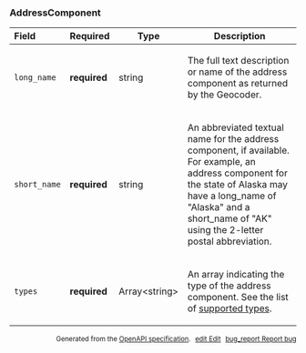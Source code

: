 <!--- This is a generated file, do not edit! -->
<!--- [START maps_http_schema_addresscomponent] -->
<h3 class="schema-object" id="AddressComponent">AddressComponent</h3>

| Field        | Required     | Type                | Description                                                                                                                                                                                                                                                                            |
| :----------- | ------------ | ------------------- | -------------------------------------------------------------------------------------------------------------------------------------------------------------------------------------------------------------------------------------------------------------------------------------- |
| `long_name`  | **required** | string              | <div class="nonref-property-description"><p>The full text description or name of the address component as returned by the Geocoder.</p></div>                                                                                                                                          |
| `short_name` | **required** | string              | <div class="nonref-property-description"><p>An abbreviated textual name for the address component, if available. For example, an address component for the state of Alaska may have a long_name of "Alaska" and a short_name of "AK" using the 2-letter postal abbreviation.</p></div> |
| `types`      | **required** | Array&lt;string&gt; | <div class="nonref-property-description"><p>An array indicating the type of the address component. See the list of <a href="https://developers.google.com/maps/documentation/places/web-service/supported_types">supported types</a>.</p></div>                                        |

<p style="text-align: right; font-size: smaller;">Generated from the <a class="gc-analytics-event" data-category="GMP" data-label="openapi-github" href="https://github.com/googlemaps/openapi-specification" title="Google Maps Platform OpenAPI Specification" class="external">OpenAPI specification</a>.
<a class="gc-analytics-event" data-category="GMP" data-label="openapi-github" style="margin-left: 5px;" href="https://github.com/googlemaps/openapi-specification/blob/main/specification/schemas/AddressComponent.yml" title="Edit on GitHub"><span class="material-icons">edit</span> Edit</a>
<a class="gc-analytics-event" data-category="GMP" data-label="openapi-github" style="margin-left: 5px;" href="https://github.com/googlemaps/openapi-specification/issues/new?assignees=&labels=type%3A+bug%2C+triage+me&template=bug_report.md&title=[schemas] Bug - AddressComponent" title="File bug for schemas on GitHub"><span class="material-icons">bug_report</span> Report bug</a>
</p>

<!--- [END maps_http_schema_addresscomponent] -->

